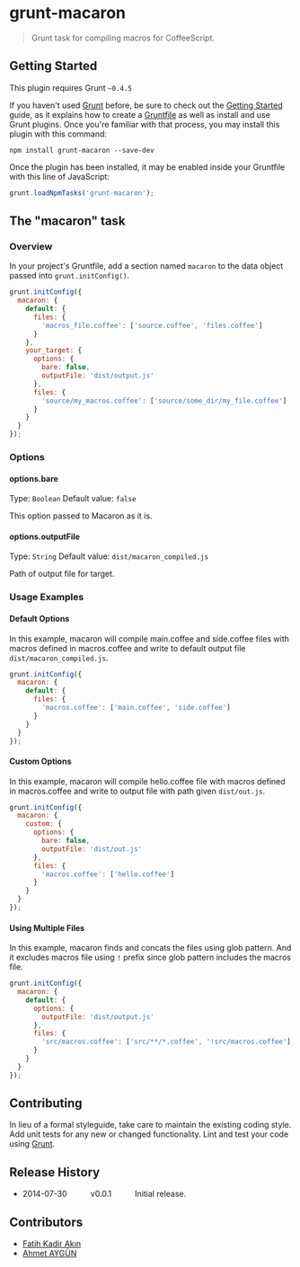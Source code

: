 # grunt-macaron

> Grunt task for compiling macros for CoffeeScript.

## Getting Started
This plugin requires Grunt `~0.4.5`

If you haven't used [Grunt](http://gruntjs.com/) before, be sure to check out the [Getting Started](http://gruntjs.com/getting-started) guide, as it explains how to create a [Gruntfile](http://gruntjs.com/sample-gruntfile) as well as install and use Grunt plugins. Once you're familiar with that process, you may install this plugin with this command:

```shell
npm install grunt-macaron --save-dev
```

Once the plugin has been installed, it may be enabled inside your Gruntfile with this line of JavaScript:

```js
grunt.loadNpmTasks('grunt-macaron');
```

## The "macaron" task

### Overview
In your project's Gruntfile, add a section named `macaron` to the data object passed into `grunt.initConfig()`.

```js
grunt.initConfig({
  macaron: {
    default: {
      files: {
        'macros_file.coffee': ['source.coffee', 'files.coffee']
      }
    },
    your_target: {
      options: {
        bare: false,
        outputFile: 'dist/output.js'
      },
      files: {
        'source/my_macros.coffee': ['source/some_dir/my_file.coffee']
      }
    }
  }
});
```

### Options

#### options.bare
Type: `Boolean`
Default value: `false`

This option passed to Macaron as it is.

#### options.outputFile
Type: `String`
Default value: `dist/macaron_compiled.js`

Path of output file for target.

### Usage Examples

#### Default Options
In this example, macaron will compile main.coffee and side.coffee files with macros defined in macros.coffee and write to default output file `dist/macaron_compiled.js`.

```js
grunt.initConfig({
  macaron: {
    default: {
      files: {
        'macros.coffee': ['main.coffee', 'side.coffee']
      }
    }
  }
});
```

#### Custom Options
In this example, macaron will compile hello.coffee file with macros defined in macros.coffee and write to output file with path given `dist/out.js`.

```js
grunt.initConfig({
  macaron: {
    custom: {
      options: {
        bare: false,
        outputFile: 'dist/out.js'
      },
      files: {
        'macros.coffee': ['hello.coffee']
      }
    }
  }
});
```

#### Using Multiple Files
In this example, macaron finds and concats the files using glob pattern. And it excludes macros file using `!` prefix since glob pattern includes the macros file.

```js
grunt.initConfig({
  macaron: {
    default: {
      options: {
        outputFile: 'dist/output.js'
      },
      files: {
        'src/macros.coffee': ['src/**/*.coffee', '!src/macros.coffee']
      }
    }
  }
});
```

## Contributing
In lieu of a formal styleguide, take care to maintain the existing coding style. Add unit tests for any new or changed functionality. Lint and test your code using [Grunt](http://gruntjs.com/).

## Release History
* 2014-07-30   v0.0.1   Initial release.

## Contributors
* [Fatih Kadir Akın](https://github.com/f)
* [Ahmet AYGÜN](https://github.com/ahmet)
